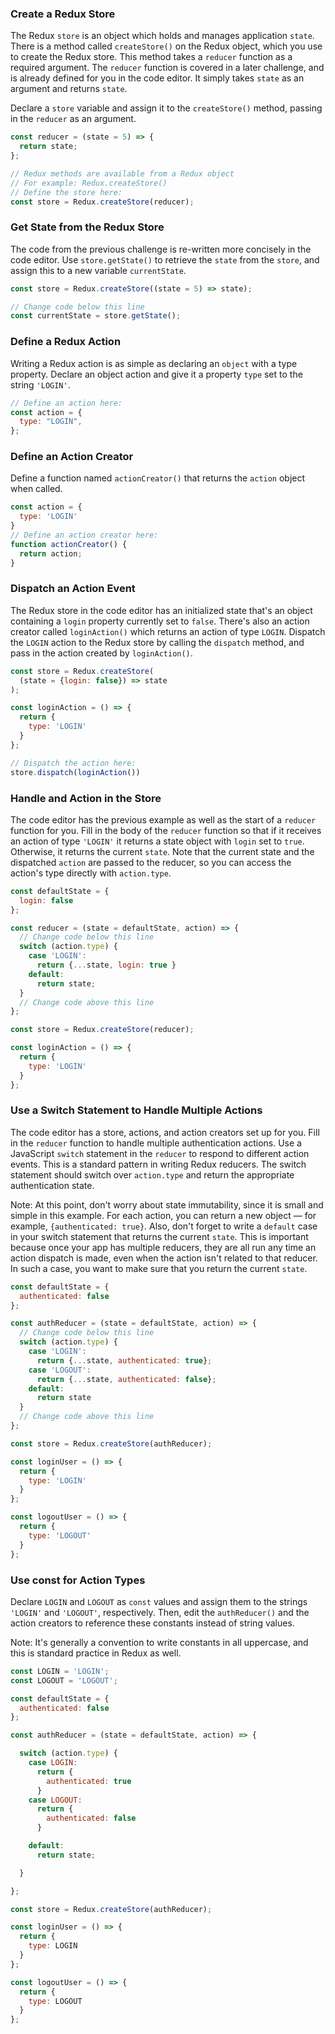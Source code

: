 ### Create a Redux Store

The Redux `store` is an object which holds and manages application `state`. There is a method called `createStore()` on the Redux object, which you use to create the Redux store. This method takes a `reducer` function as a required argument. The `reducer` function is covered in a later challenge, and is already defined for you in the code editor. It simply takes `state` as an argument and returns `state`.

Declare a `store` variable and assign it to the `createStore()` method, passing in the `reducer` as an argument.

```javascript
const reducer = (state = 5) => {
  return state;
};

// Redux methods are available from a Redux object
// For example: Redux.createStore()
// Define the store here:
const store = Redux.createStore(reducer);
```

### Get State from the Redux Store

The code from the previous challenge is re-written more concisely in the code editor. Use `store.getState()` to retrieve the `state` from the `store`, and assign this to a new variable `currentState`.

```javascript
const store = Redux.createStore((state = 5) => state);

// Change code below this line
const currentState = store.getState();
```

### Define a Redux Action

Writing a Redux action is as simple as declaring an `object` with a type property. Declare an object action and give it a property `type` set to the string `'LOGIN'`.

```javascript
// Define an action here:
const action = {
  type: "LOGIN",
};
```

### Define an Action Creator

Define a function named `actionCreator()` that returns the `action` object when called.

```javascript
const action = {
  type: 'LOGIN'
}
// Define an action creator here:
function actionCreator() {
  return action;
}
```


### Dispatch an Action Event

The Redux store in the code editor has an initialized state that's an object containing a `login` property currently set to `false`. There's also an action creator called `loginAction()` which returns an action of type `LOGIN`. Dispatch the `LOGIN` action to the Redux store by calling the `dispatch` method, and pass in the action created by `loginAction()`.

```javascript
const store = Redux.createStore(
  (state = {login: false}) => state
);

const loginAction = () => {
  return {
    type: 'LOGIN'
  }
};

// Dispatch the action here:
store.dispatch(loginAction())
```

### Handle and Action in the Store

The code editor has the previous example as well as the start of a `reducer` function for you. Fill in the body of the `reducer` function so that if it receives an action of type `'LOGIN'` it returns a state object with `login` set to `true`. Otherwise, it returns the current `state`. Note that the current state and the dispatched `action` are passed to the reducer, so you can access the action's type directly with `action.type`.

```javascript
const defaultState = {
  login: false
};

const reducer = (state = defaultState, action) => {
  // Change code below this line
  switch (action.type) {
    case 'LOGIN': 
      return {...state, login: true }
    default:
      return state;
  }
  // Change code above this line
};

const store = Redux.createStore(reducer);

const loginAction = () => {
  return {
    type: 'LOGIN'
  }
};
```

### Use a Switch Statement to Handle Multiple Actions

The code editor has a store, actions, and action creators set up for you. Fill in the `reducer` function to handle multiple authentication actions. Use a JavaScript `switch` statement in the `reducer` to respond to different action events. This is a standard pattern in writing Redux reducers. The switch statement should switch over `action.type` and return the appropriate authentication state.

Note: At this point, don't worry about state immutability, since it is small and simple in this example. For each action, you can return a new object — for example, `{authenticated: true}`. Also, don't forget to write a `default` case in your switch statement that returns the current `state`. This is important because once your app has multiple reducers, they are all run any time an action dispatch is made, even when the action isn't related to that reducer. In such a case, you want to make sure that you return the current `state`.

```javascript
const defaultState = {
  authenticated: false
};

const authReducer = (state = defaultState, action) => {
  // Change code below this line
  switch (action.type) {
    case 'LOGIN':
      return {...state, authenticated: true};
    case 'LOGOUT':
      return {...state, authenticated: false};
    default: 
      return state    
  }
  // Change code above this line
};

const store = Redux.createStore(authReducer);

const loginUser = () => {
  return {
    type: 'LOGIN'
  }
};

const logoutUser = () => {
  return {
    type: 'LOGOUT'
  }
};
```

### Use const for Action Types

Declare `LOGIN` and `LOGOUT` as `const` values and assign them to the strings `'LOGIN'` and `'LOGOUT'`, respectively. Then, edit the `authReducer()` and the action creators to reference these constants instead of string values.

Note: It's generally a convention to write constants in all uppercase, and this is standard practice in Redux as well.

```javascript
const LOGIN = 'LOGIN';
const LOGOUT = 'LOGOUT';

const defaultState = {
  authenticated: false
};

const authReducer = (state = defaultState, action) => {

  switch (action.type) {
    case LOGIN: 
      return {
        authenticated: true
      }
    case LOGOUT: 
      return {
        authenticated: false
      }

    default:
      return state;

  }

};

const store = Redux.createStore(authReducer);

const loginUser = () => {
  return {
    type: LOGIN
  }
};

const logoutUser = () => {
  return {
    type: LOGOUT
  }
};
```